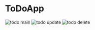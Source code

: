 # ToDoApp

![todo main](https://github.com/suji-marium/ToDoApp/assets/85631667/fbf13804-2e41-4005-b617-42e5d0e6c1c4)
![todo update](https://github.com/suji-marium/ToDoApp/assets/85631667/24e867c4-c88c-431e-89a7-7fa6d39e1e44)
![todo delete](https://github.com/suji-marium/ToDoApp/assets/85631667/7a8b96a0-1969-408b-9bd2-9b88f9c69547)


